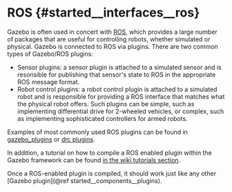 ROS {#started__interfaces__ros}
===============

Gazebo is often used in concert with [ROS](http://ros.org), which provides
a large number of packages that are useful for controlling robots, whether
simulated or physical.  Gazebo is connected to ROS via plugins.  There are
two common types of Gazebo/ROS plugins:

* Sensor plugins: a sensor plugin is attached to a simulated sensor and is
resonsible for publishing that sensor's state to ROS in the appropriate
ROS message format.
* Robot control plugins: a robot control plugin is attached to a simulated
robot and is responsible for providing a ROS interface that matches what
the physical robot offers.  Such plugins can be simple, such as
implementing differential drive for 2-wheeled vehicles, or complex, such as
implementing sophisticated controllers for armed robots.

Examples of most commonly used ROS plugins can be found in
[gazebo_plugins](http://ros.org/wiki/gazebo_plugins) or
[drc plugins](https://bitbucket.org/osrf/drcsim).

In addition, a tutorial on how to compile a ROS enabled plugin within the
Gazebo framework can be found [in the wiki tutorials section](http://gazebosim.org/wiki/Tutorials/1.2/ros_enabled_model_plugin).

Once a ROS-enabled plugin is compiled, it should work just like any other
[Gazebo plugin](@ref started__components__plugins).
